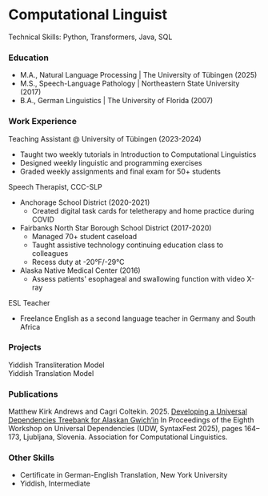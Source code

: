 # Computational Linguist
Technical Skills: Python, Transformers, Java, SQL

### Education
- M.A., Natural Language Processing | The University of Tübingen (2025)  
- M.S., Speech-Language Pathology | Northeastern State University (2017)  
- B.A., German Linguistics | The University of Florida (2007)  

### Work Experience
Teaching Assistant @ University of Tübingen (2023-2024)
- Taught two weekly tutorials in Introduction to Computational Linguistics
- Designed weekly linguistic and programming exercises
- Graded weekly assignments and final exam for 50+ students

Speech Therapist, CCC-SLP
- Anchorage School District (2020-2021)
  - Created digital task cards for teletherapy and home practice during COVID
- Fairbanks North Star Borough School District (2017-2020)
  - Managed 70+ student caseload
  - Taught assistive technology continuing education class to colleagues
  - Recess duty at -20°F/-29°C
- Alaska Native Medical Center (2016)
  - Assess patients' esophageal and swallowing function with video X-ray
 
ESL Teacher
- Freelance English as a second language teacher in Germany and South Africa

### Projects
Yiddish Transliteration Model  
Yiddish Translation Model  

### Publications 
Matthew Kirk Andrews and Cagri Coltekin. 2025. [Developing a Universal Dependencies Treebank for Alaskan Gwich’in](https://aclanthology.org/2025.udw-1.18/) In Proceedings of the Eighth Workshop on Universal Dependencies (UDW, SyntaxFest 2025), pages 164–173, Ljubljana, Slovenia. Association for Computational Linguistics.

### Other Skills
- Certificate in German-English Translation, New York University
- Yiddish, Intermediate
